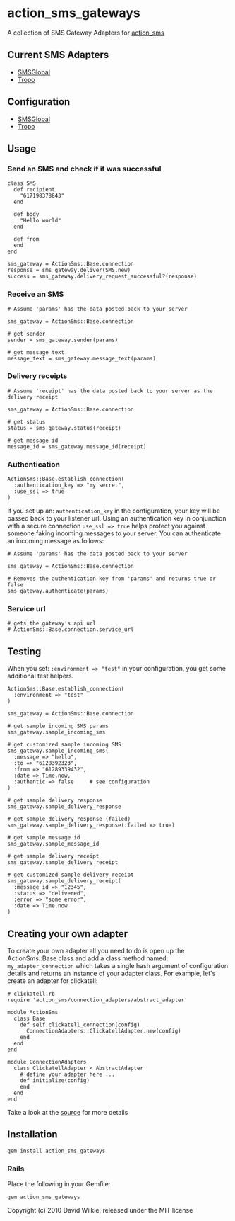 # action_sms_gateways

A collection of SMS Gateway Adapters for [action_sms](http://github.com/dwilkie/action_sms)

## Current SMS Adapters

* [SMSGlobal](http://www.smsglobal.com)
* [Tropo](http://www.tropo.com)

## Configuration

* [SMSGlobal](http://github.com/dwilkie/action_sms_gateways/wiki/SMSGlobal)
* [Tropo](http://github.com/dwilkie/action_sms_gateways/wiki/Tropo)

## Usage

### Send an SMS and check if it was successful

    class SMS
      def recipient
        "617198378843"
      end

      def body
        "Hello world"
      end

      def from
      end
    end

    sms_gateway = ActionSms::Base.connection
    response = sms_gateway.deliver(SMS.new)
    success = sms_gateway.delivery_request_successful?(response)

### Receive an SMS

    # Assume 'params' has the data posted back to your server

    sms_gateway = ActionSms::Base.connection

    # get sender
    sender = sms_gateway.sender(params)

    # get message text
    message_text = sms_gateway.message_text(params)

### Delivery receipts

    # Assume 'receipt' has the data posted back to your server as the delivery receipt

    sms_gateway = ActionSms::Base.connection

    # get status
    status = sms_gateway.status(receipt)

    # get message id
    message_id = sms_gateway.message_id(receipt)

### Authentication

    ActionSms::Base.establish_connection(
      :authentication_key => "my secret",
      :use_ssl => true
    )

If you set up an: `authentication_key` in the configuration, your key will be passed back to your listener url. Using an authentication key in conjunction with a secure connection `use_ssl => true` helps protect you against someone faking incoming messages to your server. You can authenticate an incoming message as follows:

    # Assume 'params' has the data posted back to your server

    sms_gateway = ActionSms::Base.connection

    # Removes the authentication key from 'params' and returns true or false
    sms_gateway.authenticate(params)

### Service url

    # gets the gateway's api url
    # ActionSms::Base.connection.service_url

## Testing

When you set: `:environment => "test"` in your configuration, you get some additional test helpers.

    ActionSms::Base.establish_connection(
      :environment => "test"
    )

    sms_gateway = ActionSms::Base.connection

    # get sample incoming SMS params
    sms_gateway.sample_incoming_sms

    # get customized sample incoming SMS
    sms_gateway.sample_incoming_sms(
      :message => "hello",
      :to => "6128392323",
      :from => "61289339432",
      :date => Time.now,
      :authentic => false     # see configuration
    )

    # get sample delivery response
    sms_gateway.sample_delivery_response

    # get sample delivery response (failed)
    sms_gateway.sample_delivery_response(:failed => true)

    # get sample message id
    sms_gateway.sample_message_id

    # get sample delivery receipt
    sms_gateway.sample_delivery_receipt

    # get customized sample delivery receipt
    sms_gateway.sample_delivery_receipt(
      :message_id => "12345",
      :status => "delivered",
      :error => "some error",
      :date => Time.now
    )

## Creating your own adapter

To create your own adapter all you need to do is open up the ActionSms::Base class
and add a class method named: `my_adapter_connection` which takes a single hash argument of configuration details and returns an instance of your adapter class. For example, let's create an adapter for clickatell:

    # clickatell.rb
    require 'action_sms/connection_adapters/abstract_adapter'

    module ActionSms
      class Base
        def self.clickatell_connection(config)
          ConnectionAdapters::ClickatellAdapter.new(config)
        end
      end
    end

    module ConnectionAdapters
      class ClickatellAdapter < AbstractAdapter
        # define your adapter here ...
        def initialize(config)
        end
      end
    end

Take a look at the [source](http://github.com/dwilkie/action_sms_gateways/tree/master/lib/action_sms_gateways/connection_adapters/) for more details

## Installation

    gem install action_sms_gateways

### Rails

Place the following in your Gemfile:

    gem action_sms_gateways

Copyright (c) 2010 David Wilkie, released under the MIT license

